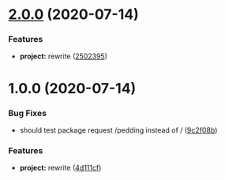 # [2.0.0](https://github.com/mengfei0053/ynrm/compare/v1.1.0...v2.0.0) (2020-07-14)


### Features

* **project:** rewrite ([2502395](https://github.com/mengfei0053/ynrm/commit/2502395061e8106fecc17e52589713da399dd68e))

# 1.0.0 (2020-07-14)


### Bug Fixes

* should test package request /pedding instead of / ([9c2f08b](https://github.com/mengfei0053/ynrm/commit/9c2f08b7eb9ef46f3f96daab5959d0d2f047396f))


### Features

* **project:** rewrite ([4d111cf](https://github.com/mengfei0053/ynrm/commit/4d111cf66b34c5cc36527cfc77c98df4d475a4a4))

